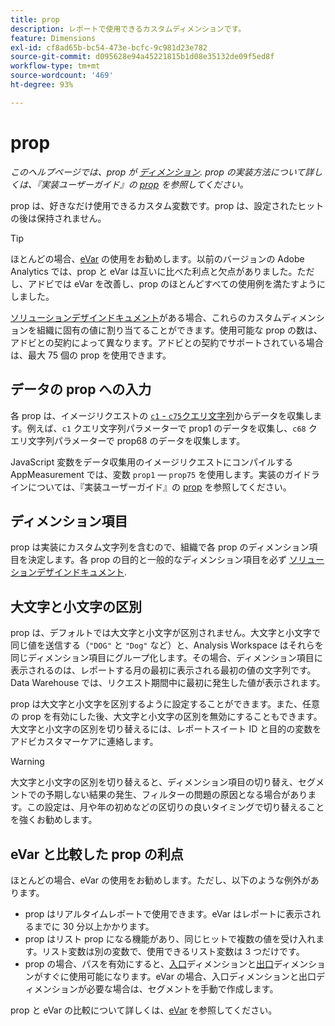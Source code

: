 ```yaml
---
title: prop
description: レポートで使用できるカスタムディメンションです。
feature: Dimensions
exl-id: cf8ad65b-bc54-473e-bcfc-9c981d23e782
source-git-commit: d095628e94a45221815b1d08e35132de09f5ed8f
workflow-type: tm+mt
source-wordcount: '469'
ht-degree: 93%

---
```


# prop

*このヘルプページでは、prop が [ディメンション](overview.md). prop の実装方法について詳しくは、『実装ユーザーガイド』の [prop](/help/implement/vars/page-vars/prop.md) を参照してください。*

prop は、好きなだけ使用できるカスタム変数です。prop は、設定されたヒットの後は保持されません。

>[!TIP]
>
>ほとんどの場合、[eVar](evar.md) の使用をお勧めします。以前のバージョンの Adobe Analytics では、prop と eVar は互いに比べた利点と欠点がありました。ただし、アドビでは eVar を改善し、prop のほとんどすべての使用例を満たすようにしました。

[ソリューションデザインドキュメント](/help/implement/prepare/solution-design.md)がある場合、これらのカスタムディメンションを組織に固有の値に割り当てることができます。使用可能な prop の数は、アドビとの契約によって異なります。アドビとの契約でサポートされている場合は、最大 75 個の prop を使用できます。

## データの prop への入力

各 prop は、イメージリクエストの [`c1` - `c75`クエリ文字列](/help/implement/validate/query-parameters.md)からデータを収集します。例えば、`c1` クエリ文字列パラメーターで prop1 のデータを収集し、`c68` クエリ文字列パラメーターで prop68 のデータを収集します。

JavaScript 変数をデータ収集用のイメージリクエストにコンパイルする AppMeasurement では、変数 `prop1` — `prop75` を使用します。実装のガイドラインについては、『実装ユーザーガイド』の [prop](/help/implement/vars/page-vars/prop.md) を参照してください。

## ディメンション項目

prop は実装にカスタム文字列を含むので、組織で各 prop のディメンション項目を決定します。各 prop の目的と一般的なディメンション項目を必ず [ソリューションデザインドキュメント](/help/implement/prepare/solution-design.md).

## 大文字と小文字の区別

prop は、デフォルトでは大文字と小文字が区別されません。大文字と小文字で同じ値を送信する（`"DOG"` と `"Dog"` など）と、Analysis Workspace はそれらを同じディメンション項目にグループ化します。その場合、ディメンション項目に表示されるのは、レポートする月の最初に表示される最初の値の文字列です。Data Warehouse では、リクエスト期間中に最初に発生した値が表示されます。

prop は大文字と小文字を区別するように設定することができます。また、任意の prop を有効にした後、大文字と小文字の区別を無効にすることもできます。大文字と小文字の区別を切り替えるには、レポートスイート ID と目的の変数をアドビカスタマーケアに連絡します。

>[!WARNING]
>
>大文字と小文字の区別を切り替えると、ディメンション項目の切り替え、セグメントでの予期しない結果の発生、フィルターの問題の原因となる場合があります。この設定は、月や年の初めなどの区切りの良いタイミングで切り替えることを強くお勧めします。

## eVar と比較した prop の利点

 ほとんどの場合、eVar の使用をお勧めします。ただし、以下のような例外があります。

* prop はリアルタイムレポートで使用できます。eVar はレポートに表示されるまでに 30 分以上かかります。
* prop はリスト prop になる機能があり、同じヒットで複数の値を受け入れます。リスト変数は別の変数で、使用できるリスト変数は 3 つだけです。
* prop の場合、パスを有効にすると、[入口](entry-dimensions.md)ディメンションと[出口](exit-dimensions.md)ディメンションがすぐに使用可能になります。eVar の場合、入口ディメンションと出口ディメンションが必要な場合は、セグメントを手動で作成します。

prop と eVar の比較について詳しくは、[eVar](evar.md) を参照してください。
